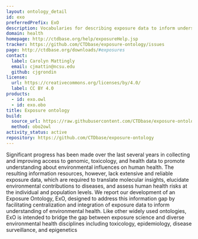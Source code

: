 ```yaml
---
layout: ontology_detail
id: exo
preferredPrefix: ExO
description: Vocabularies for describing exposure data to inform understanding of environmental health.
domain: health
homepage: http://ctdbase.org/help/exposureHelp.jsp
tracker: https://github.com/CTDbase/exposure-ontology/issues
page: http://ctdbase.org/downloads/#exposures
contact:
  label: Carolyn Mattingly
  email: cjmattin@ncsu.edu
  github: cjgrondin
license:
  url: https://creativecommons.org/licenses/by/4.0/
  label: CC BY 4.0
products:
  - id: exo.owl
  - id: exo.obo
title: Exposure ontology
build:
  source_url: https://raw.githubusercontent.com/CTDbase/exposure-ontology/master/src/ontology/exo.obo
  method: obo2owl
activity_status: active
repository: https://github.com/CTDbase/exposure-ontology
---
```


Significant progress has been made over the last several years in collecting and improving access to genomic, toxicology, and health data to promote understanding about environmental influences on human health.  The resulting information resources, however, lack extensive and reliable exposure data, which are required to translate molecular insights, elucidate environmental contributions to diseases, and assess human health risks at the individual and population levels.  We report our development of an Exposure Ontology, ExO, designed to address this information gap by facilitating centralization and integration of exposure data to inform understanding of environmental health. Like other widely used ontologies, ExO is intended to bridge the gap between exposure science and diverse environmental health disciplines including toxicology, epidemiology, disease surveillance, and epigenetics
